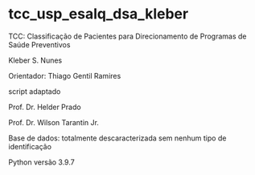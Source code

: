 # tcc_usp_esalq_dsa_kleber
TCC: Classificação de Pacientes para Direcionamento de Programas de Saúde Preventivos

Kleber S. Nunes
 
Orientador: Thiago Gentil Ramires

script adaptado 

Prof. Dr. Helder Prado

Prof. Dr. Wilson Tarantin Jr.

Base de dados: totalmente descaracterizada sem nenhum tipo de identificação

Python versão 3.9.7
